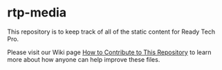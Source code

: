 # rtp-media

This repository is to keep track of all of the static content for Ready Tech Pro.

Please visit our Wiki page [How to Contribute to This Repository](https://github.com/readytechpro/rtp-media/wiki/How-to-Contribute-to-This-Repository) to learn more about how anyone can help improve these files.
